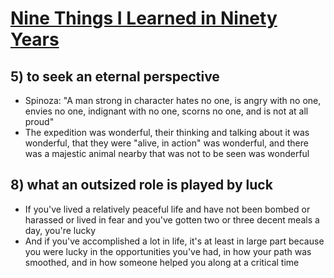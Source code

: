 # [Nine Things I Learned in Ninety Years](https://edwardpackard.com/wp-content/uploads/2025/09/Nine-Things-I-Learned-in-Ninety-Years.pdf)
## 5) to seek an eternal perspective
* Spinoza: "A man strong in character hates no one, is angry with no one, envies no one, indignant with no one, scorns no one, and is not at all proud"
* The expedition was wonderful, their thinking and talking about it was wonderful, that they were "alive, in action" was wonderful, and there was a majestic animal nearby that was not to be seen was wonderful

## 8) what an outsized role is played by luck
* If you've lived a relatively peaceful life and have not been bombed or harassed or lived in fear and you've gotten two or three decent meals a day, you're lucky
* And if you've accomplished a lot in life, it's at least in large part because you were lucky in the opportunities you've had, in how your path was smoothed, and in how someone helped you along at a critical time
